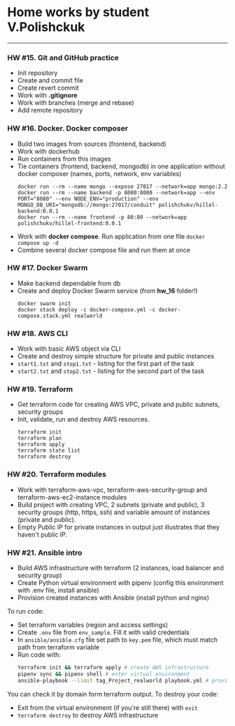 # Home works by student V.Polishckuk

----

### HW #15. Git and GitHub practice
- Init repository
- Create and commit file
- Create revert commit
- Work with **.gitignore**
- Work with branches (merge and rebase)
- Add remote repository

### HW #16. Docker. Docker composer
- Build two images from sources (frontend, backend)
- Work with dockerhub
- Run containers from this images
- Tie containers (frontend, backend, mongodb) in one application without docker composer (names, ports, network, env variables)
    ```
    docker run --rm --name mongo --expose 27017 --network=app mongo:2.2
    docker run --rm --name backend -p 8080:8080 --network=app --env PORT="8080" --env NODE_ENV="production" --env MONGO_DB_URI="mongodb://mongo:27017/conduit" polishchukv/hillel-backend:0.0.1
    docker run --rm --name frontend -p 80:80 --network=app polishchukv/hillel-frontend:0.0.1
    ```
- Work with **docker compose**. Run application from one file
  `docker compose up -d`
- Combine several docker compose file and run them at once

### HW #17. Docker Swarm
- Make backend dependable from db
- Create and deploy Docker Swarm service (from **hw_16** folder!)
  ````
  docker swarm init
  docker stack deploy -c docker-compose.yml -c docker-compose.stack.yml realworld
  ````
  
### HW #18. AWS CLI
- Work with basic AWS object via CLI
- Create and destroy simple structure for private and public instances
- `start1.txt` and `stop1.txt` - listing for the first part of the task
- `start2.txt` and `stop2.txt` - listing for the second part of the task

### HW #19. Terraform
- Get terraform code for creating AWS VPC, private and public subnets, security groups
- Init, validate, run and destroy AWS resources.
  ````
  terraform init
  terraform plan
  terraform apply
  terraform state list
  terraform destroy
  ````
  
### HW #20. Terraform modules
- Work with terraform-aws-vpc, terraform-aws-security-group and terraform-aws-ec2-instance modules
- Build project with creating VPC, 2 subnets (private and public), 3 security groups (http, https, ssh) and variable amount of instances (private and public).
- Empty Public IP for private instances in output just illustrates that they haven't public IP.

### HW #21. Ansible intro
- Build AWS infrastructure with terraform (2 instances, load balancer and security group)
- Create Python virtual environment with pipenv (config this environment with .env file, install ansible)
- Provision created instances with Ansible (install python and nginx)

To run code:
- Set terraform variables (region and access settings)
- Create `.env` file from `env_sample`. Fill it with valid credentials
- In `ansible/ansible.cfg` file set path to `key.pem` file, which must match path from terraform variable
- Run code with:
  ````bash
  terraform init && terraform apply # create AWS infrastructure
  pipenv sync && pipenv shell # enter virtual environment
  ansible-playbook --limit tag_Project_realworld playbook.yml # provision instances
  ```` 
  
You can check it by domain form terraform output.
To destroy your code:
- Exit from the virtual environment (if you're still there) with `exit`
- `terraform destroy` to destroy AWS infrastructure
